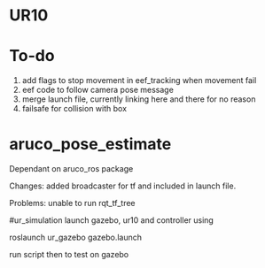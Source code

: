 # UR10

# To-do
1. add flags to stop movement in eef_tracking when movement fail 
2. eef code to follow camera pose message
3. merge launch file, currently linking here and there for no reason
4. failsafe for collision with box




# aruco_pose_estimate
Dependant on aruco_ros package

Changes: added broadcaster for tf and included in launch file.

Problems: unable to run rqt_tf_tree

#ur_simulation
launch gazebo, ur10 and controller using 

roslaunch ur_gazebo gazebo.launch 

run script then to test on gazebo

